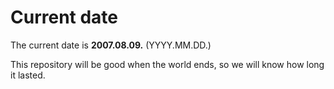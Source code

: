 # Current date

The current date is **2007.08.09.** (YYYY.MM.DD.)

This repository will be good when the world ends, so we will know how long it lasted.